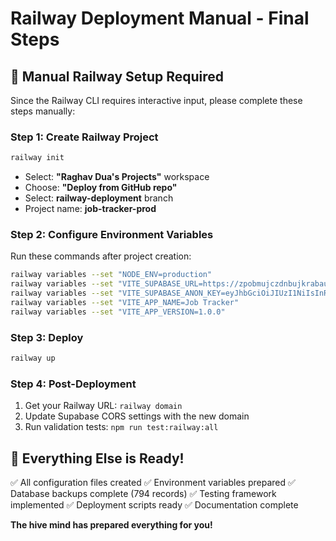 # Railway Deployment Manual - Final Steps

## 🚀 Manual Railway Setup Required

Since the Railway CLI requires interactive input, please complete these steps manually:

### Step 1: Create Railway Project
```bash
railway init
```
- Select: **"Raghav Dua's Projects"** workspace
- Choose: **"Deploy from GitHub repo"**
- Select: **railway-deployment** branch
- Project name: **job-tracker-prod**

### Step 2: Configure Environment Variables
Run these commands after project creation:
```bash
railway variables --set "NODE_ENV=production"
railway variables --set "VITE_SUPABASE_URL=https://zpobmujczdnbujkrabau.supabase.co"
railway variables --set "VITE_SUPABASE_ANON_KEY=eyJhbGciOiJIUzI1NiIsInR5cCI6IkpXVCJ9.eyJpc3MiOiJzdXBhYmFzZSIsInJlZiI6Inpwb2JtdWpjemRuYnVqa3JhYmF1Iiwicm9sZSI6ImFub24iLCJpYXQiOjE3NTI0NTY3NzksImV4cCI6MjA2ODAzMjc3OX0.e5Ph2fbiM3J7NX1s4w93ipU70s5iElFDGlLiZHBdHkM"
railway variables --set "VITE_APP_NAME=Job Tracker"
railway variables --set "VITE_APP_VERSION=1.0.0"
```

### Step 3: Deploy
```bash
railway up
```

### Step 4: Post-Deployment
1. Get your Railway URL: `railway domain`
2. Update Supabase CORS settings with the new domain
3. Run validation tests: `npm run test:railway:all`

## 🎯 Everything Else is Ready!

✅ All configuration files created
✅ Environment variables prepared
✅ Database backups complete (794 records)
✅ Testing framework implemented
✅ Deployment scripts ready
✅ Documentation complete

**The hive mind has prepared everything for you!**